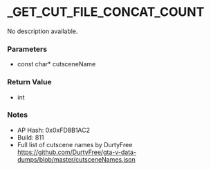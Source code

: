 # _GET_CUT_FILE_CONCAT_COUNT

No description available.

### Parameters
* const char* cutsceneName

### Return Value
* int

### Notes
* AP Hash: 0x0xFD8B1AC2
* Build: 811
* Full list of cutscene names by DurtyFree https://github.com/DurtyFree/gta-v-data-dumps/blob/master/cutsceneNames.json

